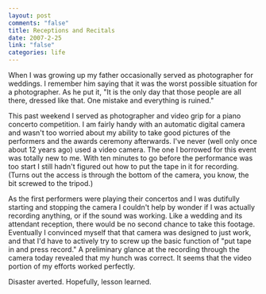 ```yaml
--- 
layout: post
comments: "false"
title: Receptions and Recitals
date: 2007-2-25
link: "false"
categories: life
---
```

When I was growing up my father occasionally served as photographer for weddings. I remember him saying that it was the worst possible situation for a photographer. As he put it, "It is the only day that those people are all there, dressed like that. One mistake and everything is ruined."

This past weekend I served as photographer and video grip for a piano concerto competition. I am fairly handy with an automatic digital camera and wasn't too worried about my ability to take good pictures of the performers and the awards ceremony afterwards. I've never (well only once about 12 years ago) used a video camera. The one I borrowed for this event was totally new to me. With ten minutes to go before the performance was too start I still hadn't figured out how to put the tape in it for recording. (Turns out the access is through the bottom of the camera, you know, the bit screwed to the tripod.)

As the first performers were playing their concertos and I was dutifully starting and stopping the camera I couldn't help by wonder if I was actually recording anything, or if the sound was working. Like a wedding and its attendant reception, there would be no second chance to take this footage. Eventually I convinced myself that that camera was designed to just work, and that I'd have to actively try to screw up the basic function of "put tape in and press record." A preliminary glance at the recording through the camera today revealed that my hunch was correct. It seems that the video portion of my efforts worked perfectly.

Disaster averted. Hopefully, lesson learned.
